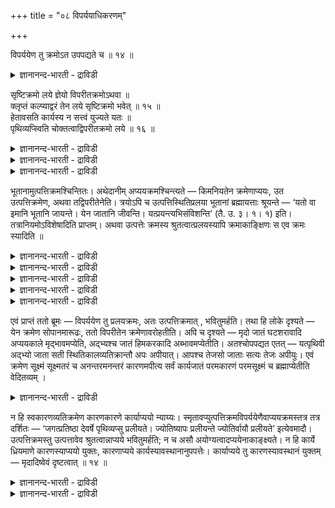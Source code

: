 +++
title = "०८ विपर्ययाधिकरणम्"

+++

विपर्ययेण तु क्रमोऽत उपपद्यते च ॥ १४ ॥  
<details><summary>ज्ञानानन्द-भारती - द्राविडी</summary>

विबर्ययेणदु: क्रमोअद उबबत्यदे स ॥ १४ ॥
</details>

सृष्टिक्रमो लये ज्ञेयो विपरीतक्रमोऽथवा ॥  
क्लृप्तं कल्प्याद्वरं तेन लये सृष्टिक्रमो भवेत् ॥ १५ ॥  
हेतावसति कार्यस्य न सत्त्वं युज्यते यतः ॥  
पृथिव्यप्स्विति चोक्तत्वाद्विपरीतक्रमो लये ॥ १६ ॥  
<details><summary>ज्ञानानन्द-भारती - द्राविडी</summary>

--वैयासिग न्यायमाला
</details>

<details><summary>ज्ञानानन्द-भारती - द्राविडी</summary>

लयत्तिल् स्रुष्टियिलुळ्ळ वरिसैयॆऩ्ऱु तॆरिन्दु कॊळ्ळ वेण्डुमा? अल्लदु
नेर्माऱाऩ वरिसैयॆऩ्ऱा? एऱ्पट्टिरुप्पदु एऱ्पडुत्त वेण्डियदै विड
सिलाक्कियम्, आगैयाल् (एऱ्कऩवे एऱ्पट्टदायिरुक्किऱ) स्रुष्टियि लुळ्ळ
वरिसैये लयत्तिऩिल् इरुक्कुम्।
</details>

<details><summary>ज्ञानानन्द-भारती - द्राविडी</summary>

कारणमायिरुप्पदु इल्लामल् पोय्विडुम् पोदु, कार्यत्तिऱ्कु इरुप्पु ऎऩ्बदु
पॊरुन्दादु ऎऩ्बदिऩालुम्, "पिरुदिवी जलत्तिल्" ऎऩ्ऱु सॊल्लप् पट्टिरुप्पदि
ऩालुम्, लयत्तिल् नेर्माऱाऩ वरिसैदाऩ्।
</details>

भूतानामुत्पत्तिक्रमश्चिन्तितः। अथेदानीम् अप्ययक्रमश्चिन्त्यते —
किमनियतेन क्रमेणाप्ययः, उत उत्पत्तिक्रमेण, अथवा तद्विपरीतेनेति।
त्रयोऽपि च उत्पत्तिस्थितिप्रलया भूतानां ब्रह्मायत्ताः श्रूयन्ते — ‘यतो
वा इमानि भूतानि जायन्ते। येन जातानि जीवन्ति। यत्प्रयन्त्यभिसंविशन्ति’
(तै. उ. ३। १। १) इति। तत्रानियमोऽविशेषादिति प्राप्तम्। अथवा
उत्पत्तेः क्रमस्य श्रुतत्वात्प्रलयस्यापि क्रमाकाङ्क्षिणः स एव क्रमः
स्यादिति ॥

<details><summary>ज्ञानानन्द-भारती - द्राविडी</summary>

(पूदङ्गळ् उत्पत्तियाऩ वरिसैप्पडिये लयम् अडैगिऩ्ऱऩवा अल्लदु उत्पत्तिक्कु
नेर्माऱाऩ वरिसैयिला ऎऩ्ऱु सन्देहम्। स्रुष्टियैच् चॊल्लुमिडत्तिल् आगासम्।
वायु, तेजस्, जलम्, पिरुदिवि ऎऩ्ऱ वरिसै सॊल्लप्पट्टिरुक्किऱदु। लयत्तिल्
वरिसैयैच् चॊल्लविल्लै। अदऱ्कुम् वरिसै तेवैप् पडुगिऱदु। आगैयाल् स्रुष्टि
पिरगरणत्तिल् सुरुदियिल् सॊऩ्ऩ वरिसैयैये लयत्तिलुम् सेर्त्तुक्कॊळ्ळ
वेण्डुमॆऩ्ऱु पूर्वबक्षम्।
</details>

<details><summary>ज्ञानानन्द-भारती - द्राविडी</summary>

सुरुदियिल् उत्पत्तिक्कुत्ताऩ् किरमम् सॊल्लि यिरुक्किऱदु। इदु
लयत्तिऱ्कुप् पॊरुन्दाददाल् सेर्त्तुक् कॊळ्ळ मुडियादु। मलैमेल् उळ्ळ
कोविलै तरिसिप्पदऱ्कुप् पोगिऱवर्गळ् पडिक्कट्टिल् ऎन्द वरिसैयिल्
एऱिच्चॊल्गिऱार्गळो अदे वरिसैयिल् इऱङ्गि वरुवदिल्लै। इऱङ्गवुम् मुडियादु।
मेलुम् स्रुष्टि किरमत्तिल् मुदलिल् उण्डाऩ आगासम् कारणम्। पिऩ्ऩाल् उण्डाऩ
वायु कारियम्, सिरुष्टि किरमप्पडि लयम् ऎऩ्ऱु सॊऩ्ऩाल् कारियमाऩ वायु
इरुक्कुम्बॊऴुदु आगासम् मुदलिल् नासमडैगिऱदॆऩ्ऱु सॊल्ल वेण्डुम्। इदु
युक्तिक्कुम् अऩुबवत्तिऱ्कुम् पॊरुन्दादु। कारणम् अऴियुम्बॊऴुदु कारियम्
तऩियाग इरुक्क मुडियादु। अदुवुम् अऴिन्दुविडुम्। मण् अऴियुम्बॊऴुदु अदऩ्
कारियमाऩ कुडम् ऎप्पडि इरुक्कुम्? कारियमाऩ कुडम् उडैन्दु कारणमाऩ मण्
मिञ्जियिरुप्पदै उलगिल् काण्गिऱोम्। आगैयाल् उत्पत्ति किरमत्तिऱ्कु
नेर्माऱाऩ किरमत्तिल्दाऩ् लयम्।
</details>

<details><summary>ज्ञानानन्द-भारती - द्राविडी</summary>

पूदङ्गळुडैय उत्पत्ति वरिसै आलोसिक् कप्पट्टु विट्टदु। इऩि इप्पॊऴुदु
लयत्तिऩ् वरिसै आलोसिक्कप्पडुगिऱदु। लयम् नियदमिल्लाद वरिसै यागवा? अल्लदु
उत्पत्ति वरिसैप्पडिक्का? अल्लदु अदऱ्कु नेर्माऱाऩ वरिसैप्पडिक्का? ऎऩ्ऱु।
</details>

<details><summary>ज्ञानानन्द-भारती - द्राविडी</summary>

पूर्वबक्षम्: पूदङ्गळुडैय उत्पत्ति स्तिदि लयम् मूऩ्ऱुमे पिरह्मत्तिऱ्कु
अदीऩमाग सॊल्लप् पडुगिऩ्ऱऩ। “ऎदिलिरुन्दे इन्द पूदङ्गळ् उण्डागिऩ् ऱऩवो,
उण्डाऩवैगळ् ऎदिऩाल् जीविक्किऩ्ऱऩवो, ऎदै अडैगिऩ्ऱऩवो,
पुगुन्दुगॊळ्ळुगिऩ्ऱऩवो" (तैत्तिरीय। III।१-१) ऎऩ्ऱु अङ्गे
वित्तियासमिल्लाद तिऩाल्, नियमम् इल्लै ऎऩ्ऱु एऱ्पडुगिऱदु।
</details>

<details><summary>ज्ञानानन्द-भारती - द्राविडी</summary>

अल्लदु, उत्पत्तिक्कु वरिसै सॊल्लप्पट्टि रुप्पदाल्, पिरळयत्तिऱ्कु वरिसैयै
विरुम्बुगिऱवऩुक्कु, अदे वरिसै इरुक्कलाम् ऎऩ्ऱु।
</details>

एवं प्राप्तं ततो ब्रूमः — विपर्ययेण तु प्रलयक्रमः, अतः उत्पत्तिक्रमात् ,
भवितुमर्हति। तथा हि लोके दृश्यते — येन क्रमेण सोपानमारूढः, ततो विपरीतेन
क्रमेणावरोहतीति। अपि च दृश्यते — मृदो जातं घटशरावादि अप्ययकाले
मृद्भावमप्येति, अद्भ्यश्च जातं हिमकरकादि अब्भावमप्येतीति। अतश्चोपपद्यत
एतत् — यत्पृथिवी अद्भ्यो जाता सती स्थितिकालव्यतिक्रान्तौ अपः अपीयात्।
आपश्च तेजसो जाताः सत्यः तेजः अपीयुः। एवं क्रमेण सूक्ष्मं सूक्ष्मतरं च
अनन्तरमनन्तरं कारणमपीत्य सर्वं कार्यजातं परमकारणं परमसूक्ष्मं च
ब्रह्माप्येतीति वेदितव्यम् ।

<details><summary>ज्ञानानन्द-भारती - द्राविडी</summary>

सित्तान्दम् : इव्विदम् एऱ्पडुम्बोदु अदऱ्कागच् चॊल्गिऱोम्। "इदिलिरुन्दु”
उत्पत्तिक् किरमत्तिलिरुन्दु “माऱुदलागत्ताऩ्” पिरळयक्किरमम् इरुप्पदु
नियायम् ऎऩ्ऱु अप्पडियेयल्लवा उलगत्तिल् काणप्पडुगिऱदु। ऎन्द वरिसैयाग
पडिक्कट्टै एऱिऩाऩो। अदऱ्कु नेर्माऱाऩ वरिसैयाग इऱङ्गुगिऱाऩ् ऎऩ्ऱु। मेलुम्
मण्णिलिरुन्दु उण्डाऩ कुडम् सरावम् मुदलियदु लयगालत्तिल् मण् तऩ्मैयै
अडैगिऱदु। जलत्तिलिरुन्दु उण्डाऩ पऩि आलङ्गट्टि मुदलियदु जलत्तऩ्मैयै
अडैगिऱदु ऎऩ्ऱुम् पार्क्कप्पडुगिऱदु। आगैयिऩालुम् इदु पॊरुन्दुगिऱदु।
ऎदिऩाल् पिरुदिवी जलत्तिलिरुन्दु उण्डाऩदागविरुक्किऱदो अदिऩाल्
इरुप्पुक्कालम् ताण्डियदुम् जलत्तिल् लयिक्कुम् तेजसिलिरुन्दु उण्डाऩ
जलमुम् तेजसै अडैयुम्। इव्विदम् वरिसैयाग सूक्ष्ममायुम् मिगवुम्
सूक्ष्ममायुमुळ्ळ अडुत्तडुत्तुळ्ळ कारणत्तै अडैन्दु, ऎल्ला कार्य समूहमुम्
परम कारणमायुम् परम सूक्ष्ममायुमुळ्ळ पिरह्मत्तै अडैगिऱदु ऎऩ्ऱु अऱिय
वेण्डुम्।
</details>

न हि स्वकारणव्यतिक्रमेण कारणकारणे कार्याप्ययो न्याय्यः।
स्मृतावप्युत्पत्तिक्रमविपर्ययेणैवाप्ययक्रमस्तत्र तत्र दर्शितः —
‘जगत्प्रतिष्ठा देवर्षे पृथिव्यप्सु प्रलीयते। ज्योतिष्यापः प्रलीयन्ते
ज्योतिर्वायौ प्रलीयते’ इत्येवमादौ। उत्पत्तिक्रमस्तु उत्पत्तावेव
श्रुतत्वान्नाप्यये भवितुमर्हति; न च असौ अयोग्यत्वादप्ययेनाकाङ्क्ष्यते।
न हि कार्ये ध्रियमाणे कारणस्याप्ययो युक्तः, कारणाप्यये
कार्यस्यावस्थानानुपपत्तेः। कार्याप्यये तु कारणस्यावस्थानं युक्तम् —
मृदादिष्वेवं दृष्टत्वात् ॥ १४ ॥

<details><summary>ज्ञानानन्द-भारती - द्राविडी</summary>

तऩ्ऩुडैय कारणत्तैत् ताण्डि कारणत् तिऱ्कुम् कारणमायिरुप्पदिल्'
कार्यत्तिऱ्कु लयम् ऎऩ्बदु नियायमिल्लैयल्लवा! स्मिरुदियिलुम्गूड
उत्पत्तिक् किरमत्तिऱ्कु विबरीदमागत्ताऩ् लयक्किरमम्। अङ्गङ्गु
काट्टप्पट्टिरुक्किऱदु; "हे तेवरिषिये उलगम् निलैत्तिरुक्कुमिडमाऩ पिरुदिवी
जलत्तिल् लयिक्किऱदु। जलम् ज्योदिसिल् लयिक्किऱदु, ज्योदिस् वायुविल्
लयिक्किऱदु” ऎऩ्बदु मुदलियदिल्।
</details>

<details><summary>ज्ञानानन्द-भारती - द्राविडी</summary>

उत्पत्तिक्किरमम् उत्पत्तियिलेये सॊल्लप् पट्टिरुप्पदाल्, लयत्तिल्
इरुप्पदु नियायमिल्लै। इदु तगुदियऱ्ऱदालुम् लयत्तिऩाल् विरुम्बप्पडविल्लै।
कार्यम् इरुक्कुम् पोदु कारणत्तिऱ्कु लयम् ऎऩ्बदु युक्तमिल्लैयल्लवा!
कारणम् लयित्तुविट्टाल् कार्यम् इरुप्पदे पॊरुन्दाददिऩाल् कार्यम्
लयमडैन्दु विट्टालो कारणमिरुप्पदु युक्तम्, मण् मुदलिय वैगळिल् इव्विदम्
काणप्पडुवदाल्।
</details>

